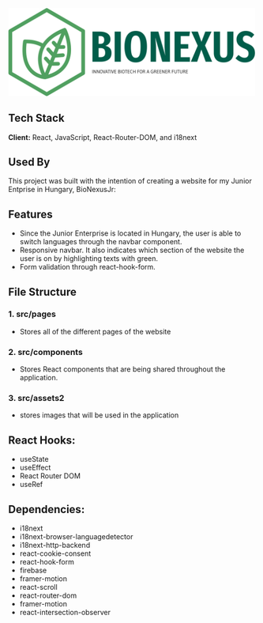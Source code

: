 <img src="./src/assets2/brand/LogoWhole.png" style="width: 500px">


## Tech Stack

**Client:** React, JavaScript, React-Router-DOM, and i18next



## Used By

This project was built with the intention of creating a website for my Junior Entprise in Hungary, BioNexusJr:


## Features

- Since the Junior Enterprise is located in Hungary, the user is able to switch languages through the navbar component.
- Responsive navbar. It also indicates which section of the website the user is on by highlighting texts with green.
- Form validation through react-hook-form.


## File Structure
### 1. src/pages
- Stores all of the different pages of the website

### 2. src/components 
- Stores React components that are being shared throughout the application.

### 3. src/assets2 
- stores images that will be used in the application

 ## React Hooks:

- useState
- useEffect
- React Router DOM
- useRef

## Dependencies:

- i18next
- i18next-browser-languagedetector
- i18next-http-backend
- react-cookie-consent
- react-hook-form
- firebase
- framer-motion
- react-scroll
- react-router-dom
- framer-motion
- react-intersection-observer


    
    
